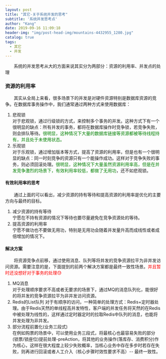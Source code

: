 ```yaml
---
layout: post
title: "其它-关于系统并发的思考"
subtitle: '系统并发思考点'
author: "Kang"
date: 2019-09-16 11:09:18
header-img: "img/post-head-img/mountains-4432955_1280.jpg"
catalog: true
tags:
  - 其它
  - 并发
---
```

&emsp;&emsp;系统的并发思考从大的方面来说其实分为两部分：资源的利用率、并发点的处理

### 资源的利用率
&emsp;&emsp;其实从全局上来看，很多场景下的并发是对硬件资源特别是数据库资源的竞争。在数据库事务操作中，我们通常通过两种方式来使用数据库：
1. 悲观锁  
  对于悲观锁，通过行级锁的方式，来控制多个事务的并发。这种方式下有一个很明显的缺点：所有并发的事务，都将在数据库操作时竞争锁，若竞争失败，则会排队等待。<font color="green">很明显，这种情况下大量的数据库链接等资源都被等待线程持有，并且处于未使用状态。</font>     
2. 乐观锁   
  对于乐观锁，通过增加版本等方式，提高了资源的利用率，但是也有一个很明显的缺点：同一时刻竞争的资源只有一个能操作成功。这样对于竞争失败的事务，则必须回滚处理。<font color="green">很明显，这种情况下大量虽然资源利用率高，但是在并发竞争激烈的场景下，有效利用率较低，都做了无用功</font>，还不如悲观锁。     
#### 有效利用率的思考
&emsp;&emsp;通过上面的可以看出，减少资源的持有等待和提高资源的利用率是优化的主要方向与最终的目标。
1. 减少资源的持有等待  
    宁愿在不持有资源的情况下等待也要尽量避免在竞争资源处的等待。
2. 提高资源的利用率   
    宁愿不做功也不要做无用功，特别是无用功会随着并发量升高而成线性或者成倍增加的情况下。

#### 解决方案
&emsp;&emsp;将资源竞争点前移，通过使用消息、队列等将并发的竞争资源拉平为非并发访问资源。需要注意的是，下面提到的前两个解决方案都是最终一致性场景。<font color="red">并且暂时还没想好对于事务的处理😓</font>   
1. MQ消息  
    对于处理顺序要求不高或者无要求的场景下，通过MQ的消息队列化，能很好的将并发的竞争资源拉平为非并发访问资源。
2. Redis的List队列
    对于有顺序的访问，一种简单的处理方式：Redis+定时器处理。由于Redis天然的单线程高并发特性，客户端的并发任务将天然的在Redis中被处理为线性的，这样通过定时器定时的拉取Redis中队列的消息，也能将并发处理为非并发。   
3. 部分流程前置化(业务三段式)    
  在例如购票的场景中，可以使用业务三段式，将最核心也最容易失败的部分(锁票/锁座位)提前处理-preAction，将其他的业务操作(落库存、消费积分)作为核心，这样在很大程度上较少失败概率，当核心业务中存在多步时若存在失败，则再进行回滚或者人工介入（核心步骤时效性要求不高）-- 最终一致性。  
